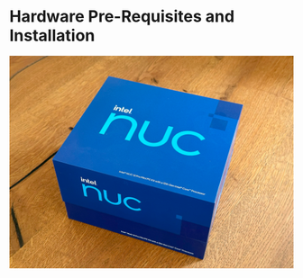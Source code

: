 # Hardware Pre-Requisites and Installation

<img src="https://raw.githubusercontent.com/Mr-W1nst0n/HomeLab/main/media/Hardware-IntelNucBox.jpg">
